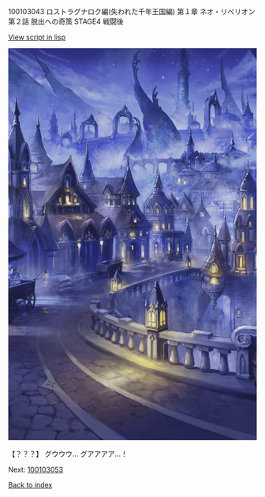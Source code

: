 100103043 ロストラグナロク編(失われた千年王国編) 第１章 ネオ・リベリオン 第２話 脱出への奇策 STAGE4 戦闘後

[View script in lisp](../scripts/100103043.txt)

![101_city_night3.png](../images/backgrounds/101_city_night3.png)

【？？？】
グウウウ…
グアアアア…！


Next: [100103053](100103053.md)

[Back to index](index.md)

